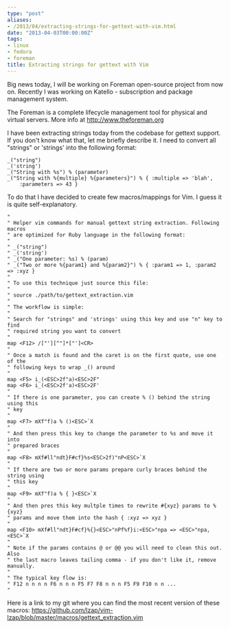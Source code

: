 ```yaml
---
type: "post"
aliases:
- /2013/04/extracting-strings-for-gettext-with-vim.html
date: "2013-04-03T00:00:00Z"
tags:
- linux
- fedora
- foreman
title: Extracting strings for gettext with Vim
---
```


Big news today, I will be working on Foreman open-source project from now on.
Recently I was working on Katello - subscription and package management
system.

The Foreman is a complete lifecycle management tool for physical and virtual
servers. More info at http://www.theforeman.org

I have been extracting strings today from the codebase for gettext support. If
you don't know what that, let me briefly describe it. I need to convert all
"strings" or 'strings' into the following format:

    _("string")
    _('string')
    _("String with %s") % (parameter)
    _("String with %{multiple} %{parameters}") % { :multiple => 'blah',
        :parameters => 43 }

To do that I have decided to create few macros/mappings for Vim. I guess it is
quite self-explanatory.

    "
    " Helper vim commands for manual gettext string extraction. Following macros
    " are optimized for Ruby language in the following format:
    "
    " _("string")
    " _('string')
    " _("One parameter: %s) % (param)
    " _("Two or more %{param1} and %{param2}") % { :param1 => 1, :param2 => :xyz }
    "
    " To use this technique just source this file:
    "
    " source ./path/to/gettext_extraction.vim
    "
    " The workflow is simple:
    " 
    " Search for "strings" and 'strings' using this key and use "n" key to find
    " required string you want to convert
    " 
    map <F12> /["'][^"]*["']<CR>
    "
    " Once a match is found and the caret is on the first quote, use one of the 
    " following keys to wrap _() around
    "
    map <F5> i_(<ESC>2f"a)<ESC>2F"
    map <F6> i_(<ESC>2f'a)<ESC>2F'
    "
    " If there is one parameter, you can create % () behind the string using this
    " key
    "
    map <F7> mXf"f)a % ()<ESC>`X
    "
    " And then press this key to change the parameter to %s and move it into
    " prepared braces
    "
    map <F8> mXf#ll"ndt}F#cf}%s<ESC>2f)"nP<ESC>`X
    "
    " If there are two or more params prepare curly braces behind the string using
    " this key
    "
    map <F9> mXf"f)a % { }<ESC>`X
    " 
    " And then pres this key multple times to rewrite #{xyz} params to %{xyz}
    " params and move them into the hash { :xyz => xyz }
    "
    map <F10> mXf#ll"ndt}F#cf}%{}<ESC>"nPf%f}i:<ESC>"npa => <ESC>"npa, <ESC>`X
    " 
    " Note if the params contains @ or @@ you will need to clean this out. Also
    " the last macro leaves tailing comma - if you don't like it, remove manually.
    "
    " The typical key flow is:
    " F12 n n n n F6 n n n F5 F7 F8 n n n F5 F9 F10 n n ...
    "

Here is a link to my git where you can find the most recent version of these
macros:
https://github.com/lzap/vim-lzap/blob/master/macros/gettext_extraction.vim

